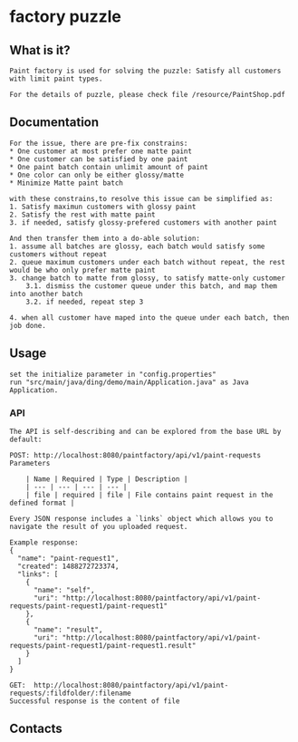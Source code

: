 # factory puzzle


##  What is it?

 	Paint factory is used for solving the puzzle: Satisfy all customers
 	with limit paint types. 
 	
 	For the details of puzzle, please check file /resource/PaintShop.pdf

##  Documentation

	For the issue, there are pre-fix constrains:
	* One customer at most prefer one matte paint
	* One customer can be satisfied by one paint
	* One paint batch contain unlimit amount of paint
	* One color can only be either glossy/matte
	* Minimize Matte paint batch
	
	with these constrains,to resolve this issue can be simplified as:
	1. Satisfy maximun customers with glossy paint
	2. Satisfy the rest with matte paint
	3. if needed, satisfy glossy-prefered customers with another paint
	
	And then transfer them into a do-able solution:
	1. assume all batches are glossy, each batch would satisfy some customers without repeat
	2. queue maximum customers under each batch without repeat, the rest would be who only prefer matte paint
	3. change batch to matte from glossy, to satisfy matte-only customer
		3.1. dismiss the customer queue under this batch, and map them into another batch
		3.2. if needed, repeat step 3
		
	4. when all customer have maped into the queue under each batch, then job done.
  
  
## Usage

 	set the initialize parameter in "config.properties"
 	run "src/main/java/ding/demo/main/Application.java" as Java Application.

### API 

	The API is self-describing and can be explored from the base URL by default:

	POST: http://localhost:8080/paintfactory/api/v1/paint-requests
	Parameters
	
		| Name | Required | Type | Description |
		| --- | --- | --- | --- |
		| file | required | file | File contains paint request in the defined format |
	
	Every JSON response includes a `links` object which allows you to navigate the result of you uploaded request.
	
	Example response:
	{
	  "name": "paint-request1",
	  "created": 1488272723374,
	  "links": [
	    {
	      "name": "self",
	      "uri": "http://localhost:8080/paintfactory/api/v1/paint-requests/paint-request1/paint-request1"
	    },
	    {
	      "name": "result",
	      "uri": "http://localhost:8080/paintfactory/api/v1/paint-requests/paint-request1/paint-request1.result"
	    }
	  ]
	}

	GET:  http://localhost:8080/paintfactory/api/v1/paint-requests/:fildfolder/:filename
	Successful response is the content of file
  
##  Contacts